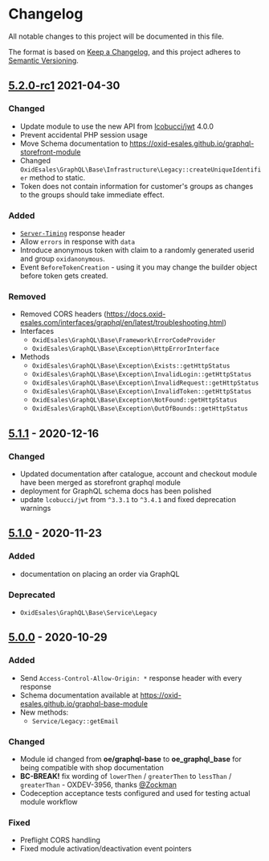 # Changelog
All notable changes to this project will be documented in this file.

The format is based on [Keep a Changelog](https://keepachangelog.com/en/1.0.0/),
and this project adheres to [Semantic Versioning](https://semver.org/spec/v2.0.0.html).

## [5.2.0-rc1] 2021-04-30

### Changed
- Update module to use the new API from [lcobucci/jwt](https://lcobucci-jwt.readthedocs.io/en/latest/upgrading/#v3x-to-v4x) 4.0.0
- Prevent accidental PHP session usage
- Move Schema documentation to https://oxid-esales.github.io/graphql-storefront-module
- Changed `OxidEsales\GraphQL\Base\Infrastructure\Legacy::createUniqueIdentifier` method to static.
- Token does not contain information for customer's groups as changes to the groups should take immediate effect.

### Added
- [`Server-Timing`](https://developer.mozilla.org/en-US/docs/Web/HTTP/Headers/Server-Timing) response header
- Allow `errors` in response with `data`
- Introduce anonymous token with claim to a randomly generated userid and group `oxidanonymous`.
- Event `BeforeTokenCreation` - using it you may change the builder object before token gets created.

### Removed
- Removed CORS headers (https://docs.oxid-esales.com/interfaces/graphql/en/latest/troubleshooting.html)
- Interfaces
    - `OxidEsales\GraphQL\Base\Framework\ErrorCodeProvider`
    - `OxidEsales\GraphQL\Base\Exception\HttpErrorInterface`
- Methods
    - `OxidEsales\GraphQL\Base\Exception\Exists::getHttpStatus`
    - `OxidEsales\GraphQL\Base\Exception\InvalidLogin::getHttpStatus`
    - `OxidEsales\GraphQL\Base\Exception\InvalidRequest::getHttpStatus`
    - `OxidEsales\GraphQL\Base\Exception\InvalidToken::getHttpStatus`
    - `OxidEsales\GraphQL\Base\Exception\NotFound::getHttpStatus`
    - `OxidEsales\GraphQL\Base\Exception\OutOfBounds::getHttpStatus`

## [5.1.1] - 2020-12-16

### Changed
- Updated documentation after catalogue, account and checkout module have been merged as
  storefront graphql module
- deployment for GraphQL schema docs has been polished
- update `lcobucci/jwt` from `^3.3.1` to `^3.4.1` and fixed deprecation warnings

## [5.1.0] - 2020-11-23

### Added
- documentation on placing an order via GraphQL

### Deprecated
- `OxidEsales\GraphQL\Base\Service\Legacy`

## [5.0.0] - 2020-10-29

### Added

- Send `Access-Control-Allow-Origin: *` response header with every response
- Schema documentation available at https://oxid-esales.github.io/graphql-base-module
- New methods:
    - `Service/Legacy::getEmail`

### Changed

- Module id changed from **oe/graphql-base** to **oe_graphql_base** for being compatible with shop documentation
- **BC-BREAK!** fix wording of `lowerThen` / `greaterThen` to `lessThan` /
  `greaterThan` - OXDEV-3956, thanks [@Zockman](https://github.com/Zockman)
- Codeception acceptance tests configured and used for testing actual module workflow

### Fixed

- Preflight CORS handling
- Fixed module activation/deactivation event pointers

[5.2.0-rc1]: https://github.com/OXID-eSales/graphql-base-module/compare/v5.1.1...v5.2.0-rc1
[5.1.1]: https://github.com/OXID-eSales/graphql-base-module/compare/v5.1.0...v5.1.1
[5.1.0]: https://github.com/OXID-eSales/graphql-base-module/compare/v5.0.0...v5.1.0
[5.0.0]: https://github.com/OXID-eSales/graphql-base-module/compare/v4.0.0...v5.0.0
